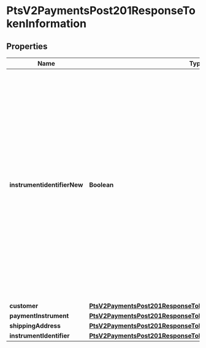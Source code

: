 
# PtsV2PaymentsPost201ResponseTokenInformation

## Properties
Name | Type | Description | Notes
------------ | ------------- | ------------- | -------------
**instrumentidentifierNew** | **Boolean** | A value of true means the card number or bank account used to create an Instrument Identifier was new and did not already exist in the token vault. A value of false means the card number or bank account used to create an Instrument Identifier already existed in the token vault.  |  [optional]
**customer** | [**PtsV2PaymentsPost201ResponseTokenInformationCustomer**](PtsV2PaymentsPost201ResponseTokenInformationCustomer.md) |  |  [optional]
**paymentInstrument** | [**PtsV2PaymentsPost201ResponseTokenInformationPaymentInstrument**](PtsV2PaymentsPost201ResponseTokenInformationPaymentInstrument.md) |  |  [optional]
**shippingAddress** | [**PtsV2PaymentsPost201ResponseTokenInformationShippingAddress**](PtsV2PaymentsPost201ResponseTokenInformationShippingAddress.md) |  |  [optional]
**instrumentIdentifier** | [**PtsV2PaymentsPost201ResponseTokenInformationInstrumentIdentifier**](PtsV2PaymentsPost201ResponseTokenInformationInstrumentIdentifier.md) |  |  [optional]




